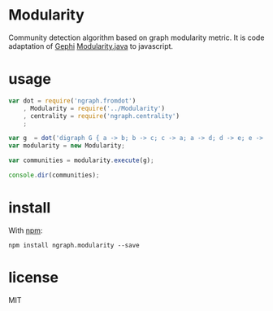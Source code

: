 # Modularity 

Community detection algorithm based on graph modularity metric.
It is code adaptation of [Gephi](https://github.com/gephi/gephi) [Modularity.java](https://github.com/gephi/gephi/blob/master/modules/StatisticsPlugin/src/main/java/org/gephi/statistics/plugin/Modularity.java) to javascript.

# usage

``` javascript
var dot = require('ngraph.fromdot')
    , Modularity = require('../Modularity')
    , centrality = require('ngraph.centrality')
    ;

var g  = dot('digraph G { a -> b; b -> c; c -> a; a -> d; d -> e; e -> f; f -> d; f -> g; g -> e; }');
var modularity = new Modularity;

var communities = modularity.execute(g);

console.dir(communities);
```

# install

With [npm](https://npmjs.org):

```
npm install ngraph.modularity --save
```

# license

MIT